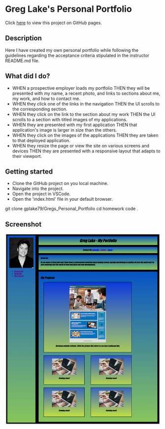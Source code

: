 # Greg Lake's Personal Portfolio

Click [here](https://gplake79.github.io/Gregs_Personal_Portfolio/) to view this project on GitHub pages.

## Description

Here I have created my own personal portfolio while following the guidelines regarding the acceptance criteria stipulated in the instructor README.md file.

## What did I do?

- WHEN a prospective employer loads my portfolio
  THEN they will be presented with my name, a recent photo, and links to sections about me, my work, and how to contact me.
- WHEN they click one of the links in the navigation THEN the UI scrolls to the corresponding section.
- WHEN they click on the link to the section about my work THEN the UI scrolls to a section with titled images of my applications.
- WHEN they are presented with my first application THEN that application's image is larger in size than the others.
- WHEN they click on the images of the applications THEN they are taken to that deployed application.
- WHEN they resize the page or view the site on various screens and devices
  THEN they are presented with a responsive layout that adapts to their viewport.

## Getting started

- Clone the GitHub project on you local machine.
- Navigate into the project.
- Open the project in VSCode.
- Open the 'index.html' file in your default browser.

git clone gplake79/Gregs_Personal_Portfolio
cd homework
code .

## Screenshot

![Greg Lake's portfolio](./assets/Greg_Lake's_Portfolio.png)
